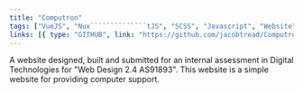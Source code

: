 ```yaml
---
title: "Computron"
tags: ["VueJS", "Nux``````````````tJS", "SCSS", "Javascript", "Website", "Assessment"]
links: [{ type: "GITHUB", link: "https://github.com/jacobtread/Computron" }]
---
```


A website designed, built and submitted for an internal assessment in Digital Technologies
for "Web Design 2.4 AS91893". This website is a simple website for providing computer support.
